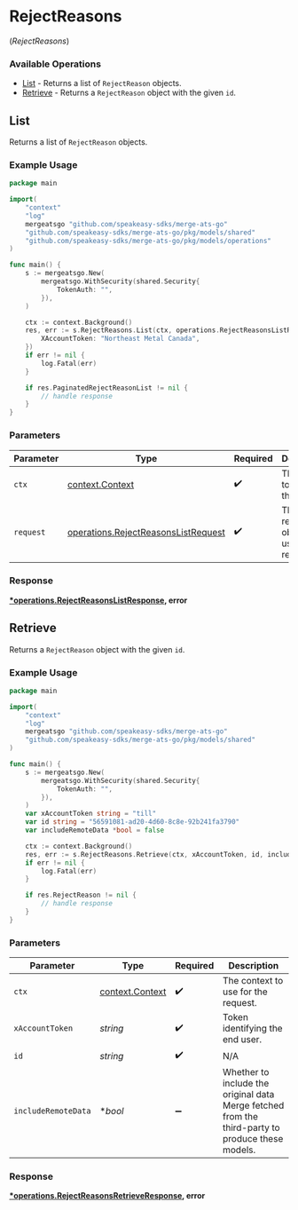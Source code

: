 # RejectReasons
(*RejectReasons*)

### Available Operations

* [List](#list) - Returns a list of `RejectReason` objects.
* [Retrieve](#retrieve) - Returns a `RejectReason` object with the given `id`.

## List

Returns a list of `RejectReason` objects.

### Example Usage

```go
package main

import(
	"context"
	"log"
	mergeatsgo "github.com/speakeasy-sdks/merge-ats-go"
	"github.com/speakeasy-sdks/merge-ats-go/pkg/models/shared"
	"github.com/speakeasy-sdks/merge-ats-go/pkg/models/operations"
)

func main() {
    s := mergeatsgo.New(
        mergeatsgo.WithSecurity(shared.Security{
            TokenAuth: "",
        }),
    )

    ctx := context.Background()
    res, err := s.RejectReasons.List(ctx, operations.RejectReasonsListRequest{
        XAccountToken: "Northeast Metal Canada",
    })
    if err != nil {
        log.Fatal(err)
    }

    if res.PaginatedRejectReasonList != nil {
        // handle response
    }
}
```

### Parameters

| Parameter                                                                                  | Type                                                                                       | Required                                                                                   | Description                                                                                |
| ------------------------------------------------------------------------------------------ | ------------------------------------------------------------------------------------------ | ------------------------------------------------------------------------------------------ | ------------------------------------------------------------------------------------------ |
| `ctx`                                                                                      | [context.Context](https://pkg.go.dev/context#Context)                                      | :heavy_check_mark:                                                                         | The context to use for the request.                                                        |
| `request`                                                                                  | [operations.RejectReasonsListRequest](../../models/operations/rejectreasonslistrequest.md) | :heavy_check_mark:                                                                         | The request object to use for the request.                                                 |


### Response

**[*operations.RejectReasonsListResponse](../../models/operations/rejectreasonslistresponse.md), error**


## Retrieve

Returns a `RejectReason` object with the given `id`.

### Example Usage

```go
package main

import(
	"context"
	"log"
	mergeatsgo "github.com/speakeasy-sdks/merge-ats-go"
	"github.com/speakeasy-sdks/merge-ats-go/pkg/models/shared"
)

func main() {
    s := mergeatsgo.New(
        mergeatsgo.WithSecurity(shared.Security{
            TokenAuth: "",
        }),
    )
    var xAccountToken string = "till"
    var id string = "56591081-ad20-4d60-8c8e-92b241fa3790"
    var includeRemoteData *bool = false

    ctx := context.Background()
    res, err := s.RejectReasons.Retrieve(ctx, xAccountToken, id, includeRemoteData)
    if err != nil {
        log.Fatal(err)
    }

    if res.RejectReason != nil {
        // handle response
    }
}
```

### Parameters

| Parameter                                                                                        | Type                                                                                             | Required                                                                                         | Description                                                                                      |
| ------------------------------------------------------------------------------------------------ | ------------------------------------------------------------------------------------------------ | ------------------------------------------------------------------------------------------------ | ------------------------------------------------------------------------------------------------ |
| `ctx`                                                                                            | [context.Context](https://pkg.go.dev/context#Context)                                            | :heavy_check_mark:                                                                               | The context to use for the request.                                                              |
| `xAccountToken`                                                                                  | *string*                                                                                         | :heavy_check_mark:                                                                               | Token identifying the end user.                                                                  |
| `id`                                                                                             | *string*                                                                                         | :heavy_check_mark:                                                                               | N/A                                                                                              |
| `includeRemoteData`                                                                              | **bool*                                                                                          | :heavy_minus_sign:                                                                               | Whether to include the original data Merge fetched from the third-party to produce these models. |


### Response

**[*operations.RejectReasonsRetrieveResponse](../../models/operations/rejectreasonsretrieveresponse.md), error**

